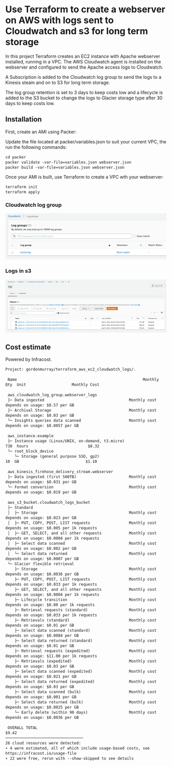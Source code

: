 # Use Terraform to create a webserver on AWS with logs sent to Cloudwatch and s3 for long term storage

In this project Terraform creates an EC2 instance with Apache webserver installed, running in a VPC. The AWS Cloudwatch agent is installed on the webserver and configured to send the Apache access logs to Cloudwatch.

A Subscription is added to the Cloudwatch log group to send the logs to a Kinesis steam and on to S3 for long term storage.

The log group retention is set to 3 days to keep costs low and a lifecycle is added to the S3 bucket to change the logs to Glacier storage type after 30 days to keep costs low.

## Installation

First, create an AMI using Packer:

Update the file located at packer/variables.json to suit your current VPC, the run the following commands:

```
cd packer
packer validate -var-file=variables.json webserver.json
packer build -var-file=variables.json webserver.json
```

Once your AMI is built, use Terraform to create a VPC wth your webserver:

```
terraform init
terraform apply
```

### Cloudwatch log group

![log group in cloudwatch](files/cloudwatch_log_group.png)


### Logs in s3

![logs in S3](files/logs_s3.png)

## Cost estimate

Powered by Infracost.

```
Project: gordonmurray/terraform_aws_ec2_cloudwatch_logs/.

 Name                                                       Monthly Qty  Unit                    Monthly Cost

 aws_cloudwatch_log_group.webserver_logs
 ├─ Data ingested                                     Monthly cost depends on usage: $0.57 per GB
 ├─ Archival Storage                                  Monthly cost depends on usage: $0.03 per GB
 └─ Insights queries data scanned                     Monthly cost depends on usage: $0.0057 per GB

 aws_instance.example
 ├─ Instance usage (Linux/UNIX, on-demand, t3.micro)                730  hours                          $8.32
 └─ root_block_device
    └─ Storage (general purpose SSD, gp2)                            10  GB                             $1.10

 aws_kinesis_firehose_delivery_stream.webserver
 ├─ Data ingested (first 500TB)                       Monthly cost depends on usage: $0.031 per GB
 └─ Format conversion                                 Monthly cost depends on usage: $0.019 per GB

 aws_s3_bucket.cloudwatch_logs_bucket
 ├─ Standard
 │  ├─ Storage                                        Monthly cost depends on usage: $0.023 per GB
 │  ├─ PUT, COPY, POST, LIST requests                 Monthly cost depends on usage: $0.005 per 1k requests
 │  ├─ GET, SELECT, and all other requests            Monthly cost depends on usage: $0.0004 per 1k requests
 │  ├─ Select data scanned                            Monthly cost depends on usage: $0.002 per GB
 │  └─ Select data returned                           Monthly cost depends on usage: $0.0007 per GB
 └─ Glacier flexible retrieval
    ├─ Storage                                        Monthly cost depends on usage: $0.0036 per GB
    ├─ PUT, COPY, POST, LIST requests                 Monthly cost depends on usage: $0.033 per 1k requests
    ├─ GET, SELECT, and all other requests            Monthly cost depends on usage: $0.0004 per 1k requests
    ├─ Lifecycle transition                           Monthly cost depends on usage: $0.00 per 1k requests
    ├─ Retrieval requests (standard)                  Monthly cost depends on usage: $0.033 per 1k requests
    ├─ Retrievals (standard)                          Monthly cost depends on usage: $0.01 per GB
    ├─ Select data scanned (standard)                 Monthly cost depends on usage: $0.0084 per GB
    ├─ Select data returned (standard)                Monthly cost depends on usage: $0.01 per GB
    ├─ Retrieval requests (expedited)                 Monthly cost depends on usage: $11.00 per 1k requests
    ├─ Retrievals (expedited)                         Monthly cost depends on usage: $0.03 per GB
    ├─ Select data scanned (expedited)                Monthly cost depends on usage: $0.021 per GB
    ├─ Select data returned (expedited)               Monthly cost depends on usage: $0.03 per GB
    ├─ Select data scanned (bulk)                     Monthly cost depends on usage: $0.001 per GB
    ├─ Select data returned (bulk)                    Monthly cost depends on usage: $0.0025 per GB
    └─ Early delete (within 90 days)                  Monthly cost depends on usage: $0.0036 per GB

 OVERALL TOTAL                                                                                          $9.42
──────────────────────────────────
26 cloud resources were detected:
∙ 4 were estimated, all of which include usage-based costs, see https://infracost.io/usage-file
∙ 22 were free, rerun with --show-skipped to see details
```